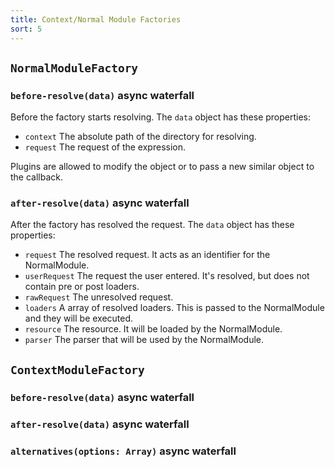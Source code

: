 ```yaml
---
title: Context/Normal Module Factories
sort: 5
---
```


## `NormalModuleFactory`

### `before-resolve(data)` async waterfall

Before the factory starts resolving. The `data` object has these properties:

* `context` The absolute path of the directory for resolving.
* `request` The request of the expression.

Plugins are allowed to modify the object or to pass a new similar object to the callback.

### `after-resolve(data)` async waterfall

After the factory has resolved the request. The `data` object has these properties:

* `request` The resolved request. It acts as an identifier for the NormalModule.
* `userRequest` The request the user entered. It's resolved, but does not contain pre or post loaders.
* `rawRequest` The unresolved request.
* `loaders` A array of resolved loaders. This is passed to the NormalModule and they will be executed.
* `resource` The resource. It will be loaded by the NormalModule.
* `parser` The parser that will be used by the NormalModule.

## `ContextModuleFactory`

### `before-resolve(data)` async waterfall

### `after-resolve(data)` async waterfall

### `alternatives(options: Array)` async waterfall
